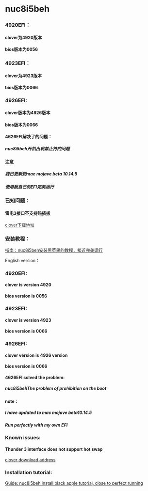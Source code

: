 # nuc8i5beh

### 4920EFI：

#### clover为4920版本

#### bios版本为0056



### 4923EFI：

#### clover为4923版本

#### bios版本为0066



### 4926EFI:

#### clover版本为4926版本

#### bios版本为0066


#### 4626EFI解决了的问题：

##### nuc8i5beh开机出现禁止符的问题


#### 注意

##### 我已更新到mac mojave beta 10.14.5

##### 使用我自己的EFI完美运行


### 已知问题：

#### 雷电3接口不支持热插拔



[clover下载地址](https://github.com/Dids/clover-builder/releases)



### 安装教程：

[指南：nuc8i5beh安装黑苹果的教程，接近完美运行](http://chengxuxiaohei.cn/mac-anzhuang.html)



English version：

### 4920EFI:

#### clover is version 4920

#### bios version is 0056



### 4923EFI:

#### clover is version 4923

#### bios version is 0066



### 4926EFI:

#### clover version is 4926 version

#### bios version is 0066



#### 4626EFI solved the problem:

##### nuc8i5behThe problem of prohibition on the boot



#### note：

##### I have updated to mac mojave beta10.14.5

##### Run perfectly with my own EFI



### Known issues:

#### Thunder 3 interface does not support hot swap



[clover download address](https://github.com/Dids/clover-builder/releases)



### Installation tutorial:

[Guide: nuc8i5beh install black apple tutorial, close to perfect running](https://chengxuxiaohei.cn/mac-anzhuang-en.html)

